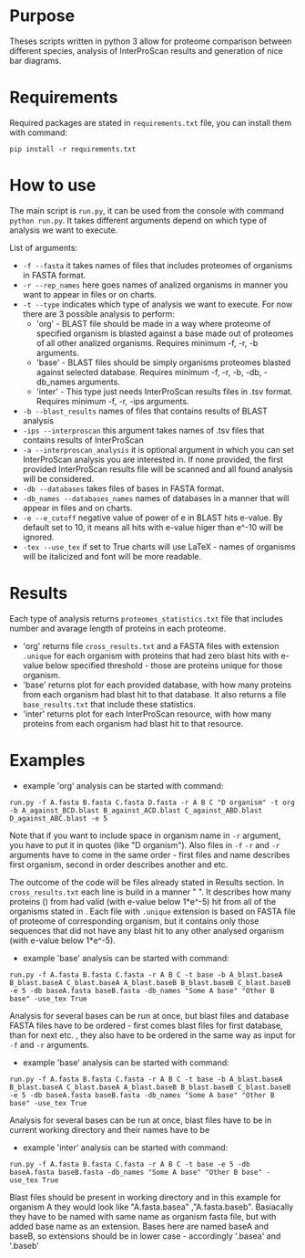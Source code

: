 # Purpose
Theses scripts written in python 3 allow for proteome comparison between different species, analysis of InterProScan results and generation of nice bar diagrams.

# Requirements

Required packages are stated in `requirements.txt` file, you can install them with command:

`pip install -r requirements.txt`

# How to use
The main script is `run.py`, it can be used from the console with command `python run.py`.
It takes different arguments depend on which type of analysis we want to execute.

List of arguments:
- `-f --fasta` it takes names of files that includes proteomes of organisms in FASTA format. 
- `-r --rep_names` here goes names of analized organisms in manner you want to appear in files or on charts.
- `-t --type` indicates which type of analysis we want to execute. For now there are 3 possible analysis to perform:
  - 'org' - BLAST file should be made in a way where proteome of specified organism is blasted against a base made out of proteomes of all other analized organisms. Requires minimum -f, -r, -b arguments.
  - 'base' - BLAST files should be simply organisms proteomes blasted against selected database. Requires minimum -f, -r, -b, -db, -db_names arguments.
  - 'inter' - This type just needs InterProScan results files in .tsv format. Requires minimum -f, -r, -ips arguments.
- `-b --blast_results` names of files that contains results of BLAST analysis 
- `-ips --interproscan` this argument takes names of .tsv files that contains results of InterProScan
- `-a --interproscan_analysis` it is optional argument in which you can set InterProScan analysis you are interested in. If none provided, the first provided InterProScan results file will be scanned and all found analysis will be considered.
- `-db --databases` takes files of bases in FASTA format.
- `-db_names --databases_names` names of databases in a manner that will appear in files and on charts.
- `-e --e_cutoff` negative value of power of e in BLAST hits e-value. By default set to 10, it means all hits with e-value higer than e^-10 will be ignored.
- `-tex --use_tex` if set to True charts will use LaTeX - names of organisms will be italicized and font will be more readable.

# Results
Each type of analysis returns `proteomes_statistics.txt` file that includes number and avarage length of proteins in each proteome.

- 'org' returns file `cross_results.txt` and a FASTA files with extension `.unique` for each organism with proteins that had zero blast hits with e-value below specified threshold - those are proteins unique for those organism.
- 'base' returns plot for each provided database, with how many proteins from each organism had blast hit to that database. It also returns a file `base_results.txt` that include these statistics.
- 'inter' returns plot for each InterProScan resource, with how many proteins from each organism had blast hit to that resource.

# Examples
- example 'org' analysis can be started with command:

`run.py -f A.fasta B.fasta C.fasta D.fasta -r A B C "D organism" -t org -b A_against_BCD.blast B_against_ACD.blast C_against_ABD.blast D_against_ABC.blast -e 5`

Note that if you want to include space in organism name in `-r` argument, you have to put it in quotes (like "D organism"). Also files in `-f` `-r` and `-r` arguments have to come in the same order - first files and name describes first organism, second in order describes another and etc. 

The outcome of the code will be files already stated in Results section. 
In `cross_results.txt` each line is build in a manner "<organism> <list of organisms> <number>". 
It describes how many proteins (<number>) from <organism> had valid (with e-value below 1\*e^-5) hit from all of the organisms stated in <list of organisms>.
Each file with `.unique` extension is based on FASTA file of proteome of corresponding organism, but it contains only those sequences that did not have any blast hit to any other analysed organism (with e-value below 1\*e^-5).

- example 'base' analysis can be started with command:

`run.py -f A.fasta B.fasta C.fasta -r A B C -t base -b A_blast.baseA B_blast.baseA C_blast.baseA A_blast.baseB B_blast.baseB C_blast.baseB -e 5 -db baseA.fasta baseB.fasta -db_names "Some A base" "Other B base" -use_tex True`

Analysis for several bases can be run at once, but blast files and database FASTA files have to be ordered - first comes blast files for first database, than for next etc. , they also have to be ordered in the same way as input for `-f` and `-r` arguments. 

- example 'base' analysis can be started with command:

`run.py -f A.fasta B.fasta C.fasta -r A B C -t base -b A_blast.baseA B_blast.baseA C_blast.baseA A_blast.baseB B_blast.baseB C_blast.baseB -e 5 -db baseA.fasta baseB.fasta -db_names "Some A base" "Other B base" -use_tex True`

Analysis for several bases can be run at once, blast files have to be in current working directory and their names have to be 

- example 'inter' analysis can be started with command:

`run.py -f A.fasta B.fasta C.fasta -r A B C -t base -e 5 -db baseA.fasta baseB.fasta -db_names "Some A base" "Other B base" -use_tex True`

Blast files should be present in working directory and in this example for organism A they would look like "A.fasta.basea" ,"A.fasta.baseb". 
Basiacally they have to be named with same name as organism fasta file, but with added base name as an extension.
Bases here are named baseA and baseB, so extensions should be in lower case - accordingly '.basea' and '.baseb'

